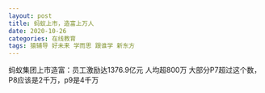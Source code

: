 ```yaml
---
layout: post
title: 蚂蚁上市，造富上万人
date: 2020-10-26
categories: 在线教育
tags: 猿辅导 好未来 学而思 跟谁学 新东方
---
```


蚂蚁集团上市造富：员工激励达1376.9亿元 人均超800万
大部分P7超过这个数，P8应该是2千万，p9是4千万